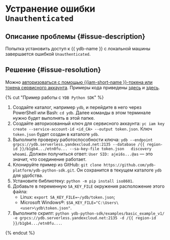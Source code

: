 # Устранение ошибки `Unauthenticated`


## Описание проблемы {#issue-description}

Попытка установить доступ к {{ ydb-name }} с локальной машины завершается ошибкой `Unauthenticated`.

## Решение {#issue-resolution}

Можно [авторизоваться с помощью {{iam-short-name }}-токена или токена сервисного аккаунта](../../../compute/operations/vm-connect/auth-inside-vm.md#auth-inside-vm). Примеры кода приведены [здесь](https://github.com/ydb-platform/ydb-python-sdk/tree/main/examples/service-account-credentials) и [здесь](https://github.com/ydb-platform/ydb-python-sdk/tree/main/examples/access-token-credentials).

{% cut "Пример работы с `YDB Python SDK`" %}

1. Создайте каталог, например `ydb`, и перейдите в него через PowerShell или Bash: `cd ydb`. Далее команды в этом терминале нужно будет выполнять в этой папке.
1. Создайте авторизованный ключ для сервисного аккаунта: `yc iam key create --service-account-id <id_СА> --output token.json`. Ключ `token.json` будет создан в каталоге `ydb`.
1. Выполните проверку работоспособности ключа: `ydb --endpoint grpcs://ydb.serverless.yandexcloud.net:2135 --database /{{ region-id }}/b1gb4.../etn0fu... --sa-key-file token.json   discovery whoami`. Должен получиться ответ: `User SID: ajei6s...@as` — это значит, что соединение работает.
1. Клонируйте пример из GitHub: `git clone https://github.com/ydb-platform/ydb-python-sdk.git`. Он сохранится в текущем каталоге `ydb` для удобства.
1. Установите библиотеку: `python -m pip install iso8601`.
1. Добавьте в переменную `SA_KEY_FILE` окружения расположение этого файла:
   * Linux: `export SA_KEY_FILE=~/ydb/token.json`;
   * Microsoft Windows®: `$SA_KEY_FILE="C:\Users\<user>\ydb\token.json"`.
1. Выполните скрипт: `python ydb-python-sdk/examples/basic_example_v1/ -e grpcs://ydb.serverless.yandexcloud.net:2135 -d /{{ region-id }}/b1gb4.../etn0fu...`.

{% endcut %}